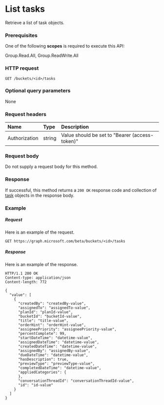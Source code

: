 # List tasks

Retrieve a list of task objects.
### Prerequisites
One of the following **scopes** is required to execute this API:
 
Group.Read.All, Group.ReadWrite.All

### HTTP request
<!-- { "blockType": "ignored" } -->
```http
GET /buckets/<id>/tasks
```
### Optional query parameters
None

### Request headers
| Name       | Type | Description|
|:-----------|:------|:----------|
| Authorization  | string  | Value should be set to "Bearer (access-token)" |

### Request body
Do not supply a request body for this method.
### Response
If successful, this method returns a `200 OK` response code and collection of [task](../resources/task.md) objects in the response body.
### Example
##### Request
Here is an example of the request.
<!-- {
  "blockType": "request",
  "name": "get_tasks"
}-->
```http
GET https://graph.microsoft.com/beta/buckets/<id>/tasks
```
##### Response
Here is an example of the response. 
<!-- {
  "blockType": "response",
  "truncated": true,
  "@odata.type": "microsoft.graph.task",
  "isCollection": true
} -->
```http
HTTP/1.1 200 OK
Content-type: application/json
Content-length: 772

{
  "value": [
    {
      "createdBy": "createdBy-value",
      "assignedTo": "assignedTo-value",
      "planId": "planId-value",
      "bucketId": "bucketId-value",
      "title": "title-value",
      "orderHint": "orderHint-value",
      "assigneePriority": "assigneePriority-value",
      "percentComplete": 99,
      "startDateTime": "datetime-value",
      "assignedDateTime": "datetime-value",
      "createdDateTime": "datetime-value",
      "assignedBy": "assignedBy-value",
      "dueDateTime": "datetime-value",
      "hasDescription": true,
      "previewType": "previewType-value",
      "completedDateTime": "datetime-value",
      "appliedCategories": {
      },
      "conversationThreadId": "conversationThreadId-value",
      "id": "id-value"
    }
  ]
}
```

<!-- uuid: 8fcb5dbc-d5aa-4681-8e31-b001d5168d79
2015-10-25 14:57:30 UTC -->
<!-- {
  "type": "#page.annotation",
  "description": "List tasks",
  "keywords": "",
  "section": "documentation",
  "tocPath": ""
}-->